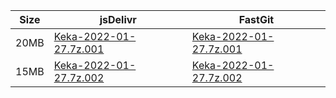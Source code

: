 |    Size   |     jsDelivr  | FastGit |
|  ---  |  ---  |  ---  |
| 20MB | [Keka-2022-01-27.7z.001](https://cdn.jsdelivr.net/gh/appleians/Keka@main/Keka-2022-01-27.7z.001) | [Keka-2022-01-27.7z.001](https://raw.fastgit.org/appleians/Keka/main/Keka-2022-01-27.7z.001) |
| 15MB | [Keka-2022-01-27.7z.002](https://cdn.jsdelivr.net/gh/appleians/Keka@main/Keka-2022-01-27.7z.002) | [Keka-2022-01-27.7z.002](https://raw.fastgit.org/appleians/Keka/main/Keka-2022-01-27.7z.002) |
